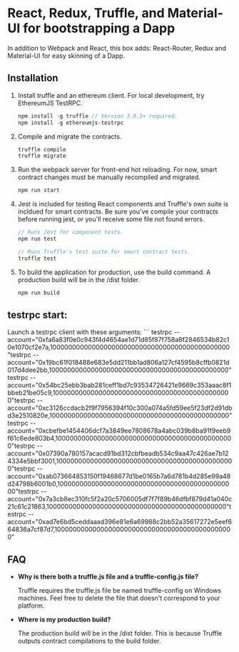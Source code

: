 # React, Redux, Truffle, and Material-UI for bootstrapping a Dapp

In addition to Webpack and React, this box adds: React-Router, Redux and Material-UI for easy skinning of a Dapp.

## Installation

1. Install truffle and an ethereum client. For local development, try EthereumJS TestRPC.
    ```javascript
    npm install -g truffle // Version 3.0.5+ required.
    npm install -g ethereumjs-testrpc
    ```

2. Compile and migrate the contracts.
    ```javascript
    truffle compile
    truffle migrate
    ```

3. Run the webpack server for front-end hot reloading. For now, smart contract changes must be manually recompiled and migrated.
    ```javascript
    npm run start
    ```

4. Jest is included for testing React components and Truffle's own suite is incldued for smart contracts. Be sure you've compile your contracts before running jest, or you'll receive some file not found errors.
    ```javascript
    // Runs Jest for component tests.
    npm run test

    // Runs Truffle's test suite for smart contract tests.
    truffle test
    ```

5. To build the application for production, use the build command. A production build will be in the /dist folder.
    ```javascript
    npm run build
    ```
## testrpc start:

Launch a testrpc client with these arguments:
    ```
    testrpc --account="0xfa6a83f0e0c943f4d4654ae1d71d85f87f758a8f2846534b82c10e1070cf2e7a,1000000000000000000000000000000000000000000000"testrpc --account="0x19bc61f018488e683e5dd211bb1ad806a127cf4595b8cffb0821d017d4dee2bb,1000000000000000000000000000000000000000000000"testrpc --account="0x54bc25ebb3bab281ceff1bd7c93534726421e9669c353aaac8f1bbeb21be05c9,1000000000000000000000000000000000000000000000"testrpc --account="0xc3126ccdacb2f9f7956394f10c300a074a5fd59ee5f23df2d91dbd3e2510820e,1000000000000000000000000000000000000000000000"testrpc --account="0xcbefbe1454406dcf7a3849ee7808678a4abc039b8ba91f9eeb9f61c6ede803b4,1000000000000000000000000000000000000000000000"testrpc --account="0x07390a780157acacd91bd312cbfbeadb534c9aa47c426ae7b124334e5bbf3001,1000000000000000000000000000000000000000000000"testrpc --account="0xab073664853150f19468677d1be0165b7a6d781b4d285e99a48d24798b6001b0,1000000000000000000000000000000000000000000000"testrpc --account="0x7a3cb8ec310fc5f2a20c5706005df7f7f89b46dfbf879d41a040c21c61c21863,1000000000000000000000000000000000000000000000"testrpc --account="0xad7e6bd5ceddaaad396e81e6a69988c2bb52a35617272e5eef664836a7cf87d7,1000000000000000000000000000000000000000000000"

## FAQ

* __Why is there both a truffle.js file and a truffle-config.js file?__

    Truffle requires the truffle.js file be named truffle-config on Windows machines. Feel free to delete the file that doesn't correspond to your platform.

* __Where is my production build?__

    The production build will be in the /dist folder. This is because Truffle outputs contract compilations to the build folder.
